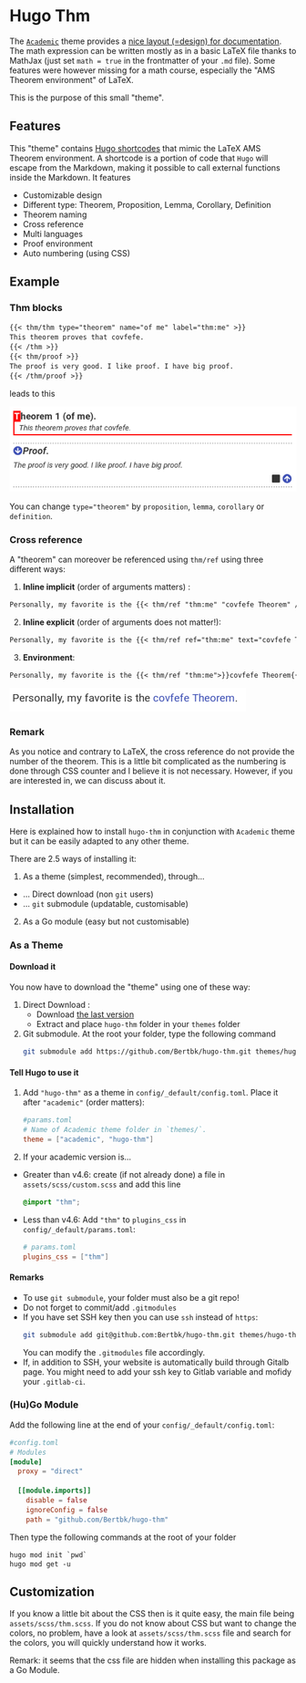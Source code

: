 # Hugo Thm

The [`Academic`](https://github.com/gcushen/hugo-academic/) theme provides a [nice layout (=design) for documentation](https://sourcethemes.com/academic/docs/writing-markdown-latex/). The math expression can be written mostly as in a basic LaTeX file thanks to MathJax (just set `math = true` in the frontmatter of your `.md` file). Some features were however missing for a math course, especially the "AMS Theorem environment" of LaTeX.

This is the purpose of this small "theme".

## Features

This "theme" contains [Hugo shortcodes](https://gohugo.io/content-management/shortcodes/#readout) that mimic the LaTeX AMS Theorem environment. A shortcode is a portion of code that `Hugo` will escape from the Markdown, making it possible to call external functions inside the Markdown. It features

- Customizable design
- Different type: Theorem, Proposition, Lemma, Corollary, Definition
- Theorem naming
- Cross reference
- Multi languages
- Proof environment
- Auto numbering (using CSS)

## Example

### Thm blocks

```md
{{< thm/thm type="theorem" name="of me" label="thm:me" >}}
This theorem proves that covfefe.
{{< /thm >}}
{{< thm/proof >}}
The proof is very good. I like proof. I have big proof.
{{< /thm/proof >}}
```

leads to this

![Thm + Proof example](static/img/thm-block.png)


You can change `type="theorem"` by `proposition`, `lemma`, `corollary` or `definition`.

### Cross reference

A "theorem" can moreover be referenced using `thm/ref` using three different ways:

1. **Inline implicit** (order of arguments matters) :
  ```md
  Personally, my favorite is the {{< thm/ref "thm:me" "covfefe Theorem" />}}.
  ```
2. **Inline explicit**  (order of arguments does not matter!):
  ```md
  Personally, my favorite is the {{< thm/ref ref="thm:me" text="covfefe Theorem" />}}.
  ```
3. **Environment**:
  ```md
  Personally, my favorite is the {{< thm/ref "thm:me">}}covfefe Theorem{{< /thm/ref >}}.
  ```

![Cross Reference example](static/img/thm-cross-ref.png)

### Remark

As you notice and contrary to LaTeX, the cross reference do not provide the number of the theorem. This is a little bit complicated as the numbering is done through CSS counter and I believe it is not necessary. However, if you are interested in, we can discuss about it. 


## Installation

Here is explained how to install `hugo-thm` in conjunction with `Academic` theme but it can be easily adapted to any other theme.

There are 2.5 ways of installing it:

1. As a theme (simplest, recommended), through...
  - ... Direct download (non `git` users)
  - ... `git` submodule (updatable, customisable)
2. As a Go module (easy but not customisable)


### As a Theme

#### Download it

You now have to download the "theme" using one of these way:

1. Direct Download :
   - Download [the last version](https://github.com/Bertbk/hugo-thm/archive/master.zip)
   - Extract and place `hugo-thm` folder in your `themes` folder
2. Git submodule. At the root your folder, type the following command
    ```bash
    git submodule add https://github.com/Bertbk/hugo-thm.git themes/hugo-thm
    ```


#### Tell Hugo to use it

1. Add `"hugo-thm"` as a theme in `config/_default/config.toml`. Place it after `"academic"` (order matters):
    ```toml
    #params.toml
    # Name of Academic theme folder in `themes/`.
    theme = ["academic", "hugo-thm"]
    ```
2. If your academic version is...
  - Greater than v4.6: create (if not already done) a file in `assets/scss/custom.scss` and add this line
    ```scss
    @import "thm";
    ```
  - Less than v4.6: Add `"thm"` to `plugins_css` in `config/_default/params.toml`:
    ```toml
    # params.toml
    plugins_css = ["thm"]
    ```

#### Remarks


- To use `git submodule`, your folder must also be a git repo!
- Do not forget to commit/add `.gitmodules`
- If you have set SSH key then you can use `ssh` instead of `https`:
    ```bash
    git submodule add git@github.com:Bertbk/hugo-thm.git themes/hugo-thm
    ```
  You can modify the `.gitmodules` file accordingly. 
- If, in addition to SSH, your website is automatically build through Gitalb page. You might need to add your ssh key to Gitlab variable and mofidy your `.gitlab-ci`.


### (Hu)Go Module

Add the following line at the end of your `config/_default/config.toml`:
```toml
#config.toml
# Modules
[module]
  proxy = "direct"
  
  [[module.imports]]
    disable = false
    ignoreConfig = false
    path = "github.com/Bertbk/hugo-thm"
```

Then type the following commands at the root of your folder
```
hugo mod init `pwd`
hugo mod get -u
```

## Customization

If you know a little bit about the CSS then is it quite easy, the main file being `assets/scss/thm.scss`. If you do not know about CSS but want to change the colors, no problem, have a look at `assets/scss/thm.scss` file and search for the colors, you will quickly understand how it works.


Remark: it seems that the css file are hidden when installing this package as a Go Module.
